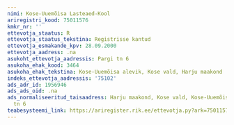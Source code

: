```yaml
---
nimi: Kose-Uuemõisa Lasteaed-Kool
ariregistri_kood: 75011576
kmkr_nr: ''
ettevotja_staatus: R
ettevotja_staatus_tekstina: Registrisse kantud
ettevotja_esmakande_kpv: 28.09.2000
ettevotja_aadress: .na
asukoht_ettevotja_aadressis: Pargi tn 6
asukoha_ehak_kood: 3464
asukoha_ehak_tekstina: Kose-Uuemõisa alevik, Kose vald, Harju maakond
indeks_ettevotja_aadressis: '75102'
ads_adr_id: 1956946
ads_ads_oid: .na
ads_normaliseeritud_taisaadress: Harju maakond, Kose vald, Kose-Uuemõisa alevik, Pargi
  tn 6
teabesysteemi_link: https://ariregister.rik.ee/ettevotja.py?ark=75011576&ref=rekvisiidid
---
```

